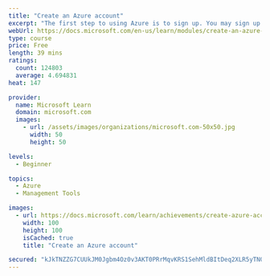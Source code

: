 ```yaml
---
title: "Create an Azure account"
excerpt: "The first step to using Azure is to sign up. You may sign up directly through Azure.com, with the help of a Microsoft representative, or through a partner. If you’re new to Azure, you may sign up for an Azure free account to start exploring with $200 USD free credit and free services."
webUrl: https://docs.microsoft.com/en-us/learn/modules/create-an-azure-account/
type: course
price: Free
length: 39 mins
ratings:
  count: 124803
  average: 4.694831
heat: 147

provider:
  name: Microsoft Learn
  domain: microsoft.com
  images:
    - url: /assets/images/organizations/microsoft.com-50x50.jpg
      width: 50
      height: 50

levels:
  - Beginner

topics:
  - Azure
  - Management Tools

images:
  - url: https://docs.microsoft.com/learn/achievements/create-azure-account-social.png
    width: 100
    height: 100
    isCached: true
    title: "Create an Azure account"

secured: "kJkTNZZG7CUUkJM0Jgbm4Oz0v3AKT0PRrMqvKRS1SehMldBItDeq2XLR5yTN0di587BSifnPZAm/XJJu3P2Le6vKZ990uRvMzrmHb20TwOT+nIdztLOkBpjFz6xdtJLFYR2EQlkxxsq6nZWrtg2iXnvKs9aJezmN+ZaUSpao+qJdY88q7bMPYUWhJJM6+pCHHIMrTD/qxxdtrOFEIztZ4cdTiwq2fVcs4na7ygi5ziLxhtfdLjo41a90mWtKXLXZQPdXX/+/qPKzuf2ezRS1Zp5PTC4807dP46+dgn/8eyshyRLUzv5h426pBCKo75XyXjj1m9B4bcmJhzaSep6w4sYngUMdtUCOcGm1iMfIzOhMpjr14v+jeYP0gbwOAH37lkM95n7KlVwVRP9ZeCgFqUiIJ8uoX4FtlVzyUNGZ6jk=;pk0iRKec5pOmU+HbwhvI0g=="
---
```



